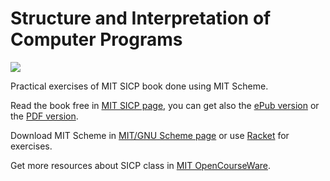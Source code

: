 Structure and Interpretation of Computer Programs
=================================================

<img src="http://mitpress.mit.edu/sicp/graphics/main-banner.gif"/>


Practical exercises of MIT SICP book done using MIT Scheme.

Read the book free in [MIT SICP page](http://mitpress.mit.edu/sicp/),
you can get also the [ePub version](https://github.com/downloads/ieure/sicp/sicp.epub)
or the [PDF version](https://github.com/sarabander/sicp-pdf/raw/master/sicp.pdf).

Download MIT Scheme in [MIT/GNU Scheme page](http://www.gnu.org/software/mit-scheme/)
or use [Racket](http://racket-lang.org/) for exercises.

Get more resources about SICP class in [MIT OpenCourseWare](http://ocw.mit.edu/courses/electrical-engineering-and-computer-science/6-001-structure-and-interpretation-of-computer-programs-spring-2005/).

